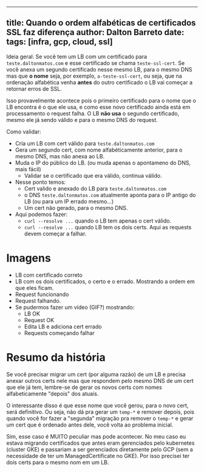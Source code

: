 
---
title: Quando o ordem alfabéticas de certificados SSL faz diferença
author: Dalton Barreto
date:
tags: [infra, gcp, cloud, ssl]
---

Ideia geral:
 Se você tem um LB com um certificado para `teste.daltonmatos.com` e esse certificado se chama `teste-ssl-cert`.
 Se você anexa um segundo certificado nesse mesmo LB, para o mesmo DNS mas que **o nome** seja, por exemplo, `a-teste-ssl-cert`, ou seja, que na ordenação alfabética venha **antes** do outro certificado o LB vai começar a retornar erros de SSL.

 Isso provavelmente acontece pois o primeiro certificado para o nome que o LB encontra é o que ele usa, e como esse novo certificado ainda está em processamento o request falha. O LB **não usa** o segundo certificado, mesmo ele já sendo válido e para o mesmo DNS do request.

 Como validar:

 - Cria um LB com cert válido para `teste.daltonmatos.com`
 - Gera um segundo cert, com nome alfabéticamente anterior, para o mesmo DNS, mas não anexa ao LB.
 - Muda o IP do público do LB. (ou muda apenas o apontameno do DNS, mais fácil)
    - Validar se o certificado que era válido, continua válido.
 - Nesse ponto temos:
    - Cert valido e anexado do LB para `teste.daltonmatos.com`
    - o DNS `teste.daltonmatos.com` atualmente aponta para o IP antigo do LB (ou para um IP errado mesmo...)
    - Um cert não gerado, para o mesmo DNS.
 - Aqui podemos fazer:
    - `curl --resolve ...` quando o LB tem apenas o cert válido.
    - `curl --resolve ...` quando LB tem os dois certs. Aqui as requests devem começar a falhar.


# Imagens

- LB com certificado correto
- LB com os dois certificados, o certo e o errado. Mostrando a ordem em que eles ficam.
- Request funcionando
- Request falhando.
- Se pudermos fazer um vídeo (GIF?) mostrando:
    - LB OK
    - Request OK
    - Edita LB e adiciona cert errado
    - Requests começando falhar


# Resumo da história

Se você precisar migrar um cert (por alguma razão) de um LB e precisa anexar outros certs nele mas que respondem pelo mesmo DNS de um cert que ele já tem, lembre-se de gerar os novos certs com nomes alfabeticamente "depois" dos atuais.

O interessante disso é que esse nome que você gerou, para o novo cert, será definitivo. Ou seja, não dá pra gerar um `temp-*` e remover depois, pois quando você for fazer a "segunda" migração pra remover o `temp-*` e gerar um cert que é ordenado antes dele, você volta ao problema inicial.

Sim, esse caso é MUITO peculiar mas pode acontecer. No meu caso eu estava migrando certificados que antes eram gerenciados pelo kubernetes (cluster GKE) e passariam a ser gerenciados diretamente pelo GCP (sem a necessidade de ter um ManagedCertificate no GKE). Por isso precisei ter dois certs para o mesmo nom em um LB.
